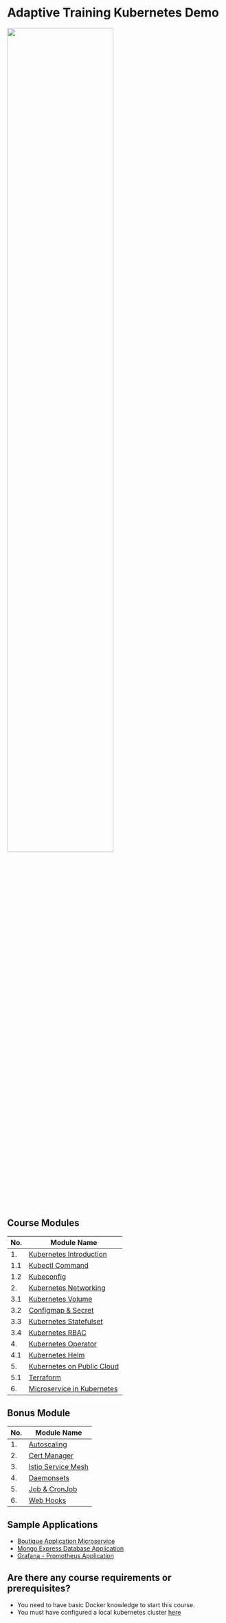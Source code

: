 # Adaptive Training Kubernetes Demo

<img src="https://github.com/adaptivenetwork-lab/artwork/blob/master/logos/Horizontal_white.png" width=70% height=70%>


## Course Modules

| No. | Module Name |
| ---- | ---------------- |
| 1.   | [Kubernetes Introduction](https://github.com/raflihadiana/kube-class/tree/main/kubernetes-introduction) |
| 1.1   | [Kubectl Command](https://github.com/raflihadiana/kube-class/tree/main/kubernetes-introduction/kubectl) |
| 1.2   | [Kubeconfig](https://github.com/raflihadiana/kube-class/tree/main/kubernetes-introduction/kube-config) |
| 2.   | [Kubernetes Networking](https://github.com/raflihadiana/kube-class/tree/main/kubernetes-ingress) |
| 3.1   | [Kubernetes Volume](https://github.com/raflihadiana/kube-class/tree/main/kubernetes-volume) |
| 3.2   | [Configmap & Secret](https://github.com/raflihadiana/kube-class/tree/main/configmap-secret) |
| 3.3   | [Kubernetes Statefulset](https://github.com/raflihadiana/kube-class/tree/main/kubernetes-statefulset) |
| 3.4   | [Kubernetes RBAC](https://github.com/raflihadiana/kube-class/tree/main/kubernetes-rbac) |
| 4.   | [Kubernetes Operator](https://github.com/raflihadiana/kube-class/tree/main/kubernetes-operator) |
| 4.1   | [Kubernetes Helm](https://github.com/raflihadiana/kube-class/tree/main/kubernetes-helm) |
| 5.   | [Kubernetes on Public Cloud](https://github.com/raflihadiana/kube-class/tree/main/kubernetes-aks) |
| 5.1   | [Terraform](https://github.com/raflihadiana/kube-class/tree/main/kubernetes-aks/terraform) |
| 6.   | [Microservice in Kubernetes](https://github.com/raflihadiana/kube-class/tree/main/microservice-app) |

## Bonus Module
| No. | Module Name |
| ---- | ---------------- |
| 1.   | [Autoscaling](https://github.com/raflihadiana/kube-class/tree/main/x-bonus-module/autoscaling) |
| 2.   | [Cert Manager](https://github.com/raflihadiana/kube-class/tree/main/x-bonus-module/cert-manager) |
| 3.   | [Istio Service Mesh](https://github.com/raflihadiana/kube-class/tree/main/x-bonus-module/istio-mesh) |
| 4.   | [Daemonsets](https://github.com/raflihadiana/kube-class/tree/main/x-bonus-module/daemonsets) |
| 5.   | [Job & CronJob](https://github.com/raflihadiana/kube-class/tree/main/x-bonus-module/job-cronjob) |
| 6.   | [Web Hooks](https://github.com/raflihadiana/kube-class/tree/main/x-bonus-module/web-hooks) |

## Sample Applications
- [Boutique Application Microservice](https://github.com/raflihadiana/kube-class/tree/main/microservice-app) 
- [Mongo Express Database Application](https://github.com/raflihadiana/kube-class/tree/main/database-app)
- [Grafana - Promotheus Application](https://github.com/raflihadiana/kube-class/tree/main/monitoring-app)


## Are there any course requirements or prerequisites?
- You need to have basic Docker knowledge to start this course.  
- You must have configured a local kubernetes cluster [here](https://github.com/raflihadiana/kube-class/tree/main/a-prerequisite)
